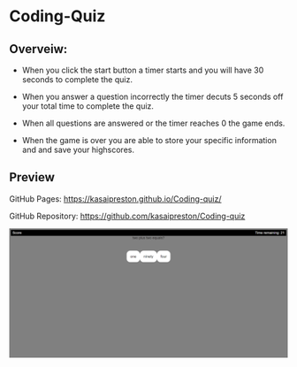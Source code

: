 # Coding-Quiz

## Overveiw:

- When you click the start button a timer starts and you will have 30 seconds to complete the quiz.

- When you answer a question incorrectly the timer decuts 5 seconds off your total time to complete the quiz.

- When all questions are answered or the timer reaches 0 the game ends.

- When the game is over you are able to store your specific information and and save your highscores.

##  Preview 

GitHub Pages: https://kasaipreston.github.io/Coding-quiz/

GitHub Repository: https://github.com/kasaipreston/Coding-quiz


![Screenshot](assets/images/screenshot.png)